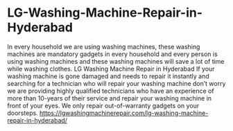 # LG-Washing-Machine-Repair-in-Hyderabad
In every household we are using washing machines, these washing machines are mandatory gadgets in every household and every person is using washing machines and these washing machines will save a lot of time while washing clothes. LG Washing Machine Repair in Hyderabad If your washing machine is gone damaged and needs to repair it instantly and searching for a technician who will repair your washing machine don’t worry we are providing highly qualified technicians who have an experience of more than 10-years of their service and repair your washing machine in front of your eyes. We only repair out-of-warranty gadgets on your doorsteps.  https://lgwashingmachinerepair.com/lg-washing-machine-repair-in-hyderabad/
